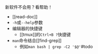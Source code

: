 新软件不会用？看帮助！
- [[read-doc]]
- `-h`或`--help`参数
- 编辑器的快捷键
  - [[tmux]]的`Ctrl+B ?`快捷键
- `man`命令结合[[find-grep]]
  - 例如`man bash | grep -C2 '$@'`#todo